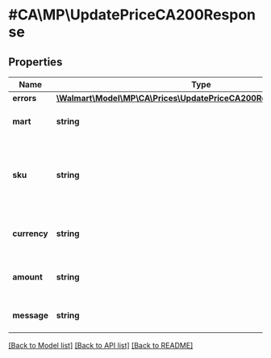 # #CA\MP\UpdatePriceCA200Response

## Properties

Name | Type | Description | Notes
------------ | ------------- | ------------- | -------------
**errors** | [**\Walmart\Model\MP\CA\Prices\UpdatePriceCA200ResponseErrorsInner[]**](UpdatePriceCA200ResponseErrorsInner.md) |  | [optional]
**mart** | **string** | Marketplace name. Example: Walmart-CA | [optional]
**sku** | **string** | An arbitrary alphanumeric unique ID, specified by the seller, which identifies each item. | [optional]
**currency** | **string** | The currency type. Example: USD for US Dollars | [optional]
**amount** | **string** | The numerical amount of the price. Example: 9.99 | [optional]
**message** | **string** | A message of acknowledgement for a price update | [optional]


[[Back to Model list]](../) [[Back to API list]](../../Api/CA/MP) [[Back to README]](../../README.md)
